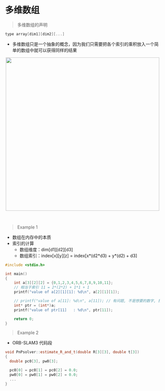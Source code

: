 
&emsp;
# 多维数组

>多维数组的声明
```cpp
type array[dim1][dim2][...]
```
- 多维数组只是一个抽象的概念，因为我们只需要把各个索引的乘积放入一个简单的数组中就可以获得同样的结果

<div align=center>
    <image src="imgs/array.png" width=500>
</div>


&emsp;
>Example 1
- 数组在内存中的本质
- 索引的计算
  - 数组维度：dim[d1][d2][d3]
  - 数组索引：index[x][y][z] = index[x*(d2\*d3) + y*(d2) + d3]

```c++
#include <stdio.h>

int main()
{
    int a[3][2][2] = {0,1,2,3,4,5,6,7,8,9,10,11};
    // 相当于索引 11 = 2*(2*2) + 1*1 + 1
    printf("value of a[2][1][1]: %d\n", a[2][1][1]);

    // printf("value of a[11]: %d\n", a[11]); // 有问题, 不是想要的数字, 指针讲解
    int* ptr = (int*)a;
    printf("value of ptr[11]   : %d\n", ptr[11]);

    return 0;
}
```



>Example 2
- ORB-SLAM3 代码段
```c++
void PnPsolver::estimate_R_and_t(double R[3][3], double t[3])
{
  double pc0[3], pw0[3];

  pc0[0] = pc0[1] = pc0[2] = 0.0;
  pw0[0] = pw0[1] = pw0[2] = 0.0;
  ...
}
```
